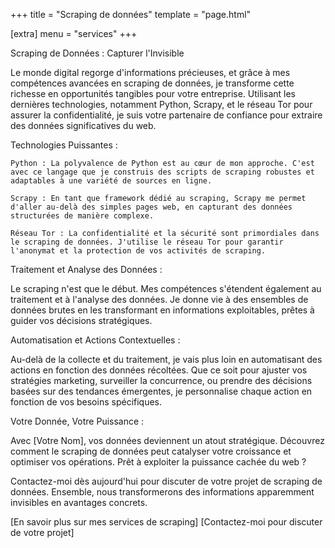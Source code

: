 +++
title = "Scraping de données"
template = "page.html"

[extra]
menu = "services"
+++

Scraping de Données : Capturer l'Invisible

Le monde digital regorge d'informations précieuses, et grâce à mes compétences avancées en scraping de données, je transforme cette richesse en opportunités tangibles pour votre entreprise. Utilisant les dernières technologies, notamment Python, Scrapy, et le réseau Tor pour assurer la confidentialité, je suis votre partenaire de confiance pour extraire des données significatives du web.

Technologies Puissantes :

    Python : La polyvalence de Python est au cœur de mon approche. C'est avec ce langage que je construis des scripts de scraping robustes et adaptables à une variété de sources en ligne.

    Scrapy : En tant que framework dédié au scraping, Scrapy me permet d'aller au-delà des simples pages web, en capturant des données structurées de manière complexe.

    Réseau Tor : La confidentialité et la sécurité sont primordiales dans le scraping de données. J'utilise le réseau Tor pour garantir l'anonymat et la protection de vos activités de scraping.

Traitement et Analyse des Données :

Le scraping n'est que le début. Mes compétences s'étendent également au traitement et à l'analyse des données. Je donne vie à des ensembles de données brutes en les transformant en informations exploitables, prêtes à guider vos décisions stratégiques.

Automatisation et Actions Contextuelles :

Au-delà de la collecte et du traitement, je vais plus loin en automatisant des actions en fonction des données récoltées. Que ce soit pour ajuster vos stratégies marketing, surveiller la concurrence, ou prendre des décisions basées sur des tendances émergentes, je personnalise chaque action en fonction de vos besoins spécifiques.

Votre Donnée, Votre Puissance :

Avec [Votre Nom], vos données deviennent un atout stratégique. Découvrez comment le scraping de données peut catalyser votre croissance et optimiser vos opérations. Prêt à exploiter la puissance cachée du web ?

Contactez-moi dès aujourd'hui pour discuter de votre projet de scraping de données. Ensemble, nous transformerons des informations apparemment invisibles en avantages concrets.

[En savoir plus sur mes services de scraping] [Contactez-moi pour discuter de votre projet]
